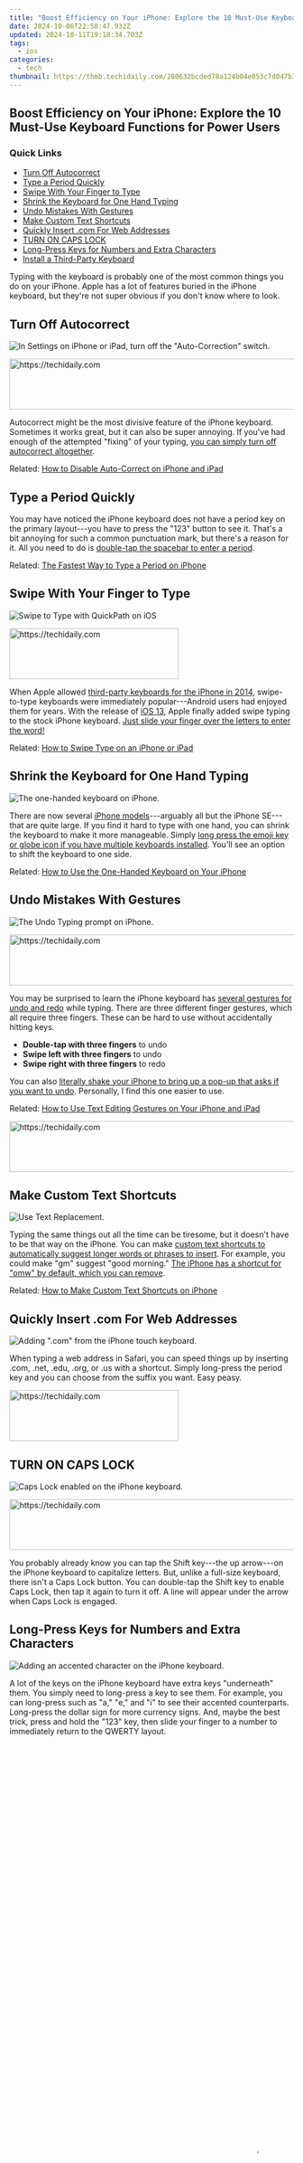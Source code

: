 ```yaml
---
title: "Boost Efficiency on Your iPhone: Explore the 10 Must-Use Keyboard Functions for Power Users"
date: 2024-10-06T22:58:47.932Z
updated: 2024-10-11T19:18:34.703Z
tags:
  - ios
categories:
  - tech
thumbnail: https://thmb.techidaily.com/280632bcded78a124b04e053c7d047b36940366fb100b93a3444f92f9f5d3614.jpg
---
```


## Boost Efficiency on Your iPhone: Explore the 10 Must-Use Keyboard Functions for Power Users

### Quick Links

* [Turn Off Autocorrect](https://video-screen-grab.techidaily.com/updated-leading-speech-gatherers-in-educational-environments-for-2024/)
* [Type a Period Quickly](https://hardware-reviews.techidaily.com/exploring-toms-hardware-comprehensive-reviews-and-insights/)
* [Swipe With Your Finger to Type](https://tech-revival.techidaily.com/quick-guide-how-to-turn-off-driver-signature-protection-in-windows-10/)
* [Shrink the Keyboard for One Hand Typing](https://tech-recovery.techidaily.com/easy-fixes-to-correct-the-dnssddll-missing-error-in-windows-systems/)
* [Undo Mistakes With Gestures](https://hardware-tips.techidaily.com/latest-graphics-framework-refresh-enhanced-laptops-featuring-intel-core-ultra-and-amd-ryzen-series/)
* [Make Custom Text Shortcuts](https://android-unlock.techidaily.com/how-to-reset-your-samsung-galaxy-z-flip-5-lock-screen-password-by-drfone-android/)
* [Quickly Insert .com For Web Addresses](https://instagram-video-files.techidaily.com/updated-in-2024-identifying-instagram-disconnects/)
* [TURN ON CAPS LOCK](https://screen-capture.techidaily.com/updated-the-art-of-minimizing-lag-with-additional-ram-for-minecraft-for-2024/)
* [Long-Press Keys for Numbers and Extra Characters](https://games-able.techidaily.com/can-you-use-a-ps5-controller-on-a-ps4/)
* [Install a Third-Party Keyboard](https://remote-screen-capture.techidaily.com/new-pcs-finest-ps3-simulators-for-gaming-enthusiasts-for-2024/)

 Typing with the keyboard is probably one of the most common things you do on your iPhone. Apple has a lot of features buried in the iPhone keyboard, but they're not super obvious if you don't know where to look.

##  Turn Off Autocorrect

![In Settings on iPhone or iPad, turn off the &quot;Auto-Correction&quot; switch.](https://static1.howtogeekimages.com/wordpress/wp-content/uploads/2020/10/flip_auto-correction_switch.jpg?trim=1,1&amp;bg-color=000&amp;pad=1,1) 

<!-- affiliate ads begin -->
<a href="https://unicoeye.pxf.io/c/5597632/2134238/18498" target="_top" id="2134238">
  <img src="//a.impactradius-go.com/display-ad/18498-2134238" border="0" alt="https://techidaily.com" width="728" height="90"/>
</a>
<img height="0" width="0" src="https://unicoeye.pxf.io/i/5597632/2134238/18498" style="position:absolute;visibility:hidden;" border="0" />
<!-- affiliate ads end -->

 Autocorrect might be the most divisive feature of the iPhone keyboard. Sometimes it works great, but it can also be super annoying. If you've had enough of the attempted "fixing" of your typing, [you can simply turn off autocorrect altogether](https://tech-revival.techidaily.com/1721795072949-mastering-ai-prompts-these-top-5-online-classes-will-show-you-how/).

Related: [How to Disable Auto-Correct on iPhone and iPad](https://tech-revival.techidaily.com/1721795072949-mastering-ai-prompts-these-top-5-online-classes-will-show-you-how/) 

##  Type a Period Quickly

 You may have noticed the iPhone keyboard does not have a period key on the primary layout---you have to press the "123" button to see it. That's a bit annoying for such a common punctuation mark, but there's a reason for it. All you need to do is [double-tap the spacebar to enter a period](https://instagram-clips.techidaily.com/new-expert-guide-to-overcoming-instagrams-video-obstacles/).

Related: [The Fastest Way to Type a Period on iPhone](https://instagram-clips.techidaily.com/new-expert-guide-to-overcoming-instagrams-video-obstacles/) 

##  Swipe With Your Finger to Type

![Swipe to Type with QuickPath on iOS](https://static1.howtogeekimages.com/wordpress/wp-content/uploads/2020/01/swipe_to_type.gif) 

<!-- affiliate ads begin -->
<a href="https://25home.pxf.io/c/5597632/2148645/16836" target="_top" id="2148645">
  <img src="//a.impactradius-go.com/display-ad/16836-2148645" border="0" alt="https://techidaily.com" width="300" height="90"/>
</a>
<img height="0" width="0" src="https://25home.pxf.io/i/5597632/2148645/16836" style="position:absolute;visibility:hidden;" border="0" />
<!-- affiliate ads end -->

 When Apple allowed [third-party keyboards for the iPhone in 2014](https://android-transfer.techidaily.com/how-to-transfer-text-messages-from-tecno-pop-7-pro-to-new-phone-drfone-by-drfone-transfer-from-android-transfer-from-android/), swipe-to-type keyboards were immediately popular---Android users had enjoyed them for years. With the release of [iOS 13](https://facebook-video-recording.techidaily.com/updated-in-2024-a-comprehensive-guide-to-climbing-the-facebook-rankings-ladder/), Apple finally added swipe typing to the stock iPhone keyboard. [Just slide your finger over the letters to enter the word!](https://android-location-track.techidaily.com/solutions-to-spy-on-poco-x6-with-and-without-jailbreak-drfone-by-drfone-virtual-android/) 

Related: [How to Swipe Type on an iPhone or iPad](https://android-location-track.techidaily.com/solutions-to-spy-on-poco-x6-with-and-without-jailbreak-drfone-by-drfone-virtual-android/) 

##  Shrink the Keyboard for One Hand Typing

![The one-handed keyboard on iPhone.](https://static1.howtogeekimages.com/wordpress/wp-content/uploads/2017/09/img_59ca947d06fc8.png?width=1198&amp;trim=1,1&amp;bg-color=000&amp;pad=1,1) 

 There are now several [iPhone models](https://vimeo-videos.techidaily.com/in-2024-quick-vimeo-transformation-tips-easy-to-create-gifs/)\---arguably all but the iPhone SE---that are quite large. If you find it hard to type with one hand, you can shrink the keyboard to make it more manageable. Simply [long press the emoji key or globe icon if you have multiple keyboards installed](https://sim-unlock.techidaily.com/what-does-enter-puk-code-mean-and-why-did-the-sim-get-puk-blocked-on-realme-11-pro-device-by-drfone-android/). You'll see an option to shift the keyboard to one side.

Related: [How to Use the One-Handed Keyboard on Your iPhone](https://sim-unlock.techidaily.com/what-does-enter-puk-code-mean-and-why-did-the-sim-get-puk-blocked-on-realme-11-pro-device-by-drfone-android/) 

##  Undo Mistakes With Gestures

![The Undo Typing prompt on iPhone.](https://static1.howtogeekimages.com/wordpress/wp-content/uploads/2015/02/img_54e0272163b72.png?trim=1,1&amp;bg-color=000&amp;pad=1,1) 

<!-- affiliate ads begin -->
<a href="https://unicoeye.pxf.io/c/5597632/2134496/18498" target="_top" id="2134496">
  <img src="//a.impactradius-go.com/display-ad/18498-2134496" border="0" alt="https://techidaily.com" width="728" height="90"/>
</a>
<img height="0" width="0" src="https://unicoeye.pxf.io/i/5597632/2134496/18498" style="position:absolute;visibility:hidden;" border="0" />
<!-- affiliate ads end -->

 You may be surprised to learn the iPhone keyboard has [several gestures for undo and redo](https://instagram-video-files.techidaily.com/new-mastering-instagram-media-the-finest-downloading-options-for-2024/) while typing. There are three different finger gestures, which all require three fingers. These can be hard to use without accidentally hitting keys.

* **Double-tap with three fingers** to undo
* **Swipe left with three fingers** to undo
* **Swipe right with three fingers** to redo

 You can also [literally shake your iPhone to bring up a pop-up that asks if you want to undo](https://phone-solutions.techidaily.com/complete-guide-for-recovering-video-files-on-huawei-by-fonelab-android-recover-video/). Personally, I find this one easier to use.

Related: [How to Use Text Editing Gestures on Your iPhone and iPad](https://instagram-video-files.techidaily.com/new-mastering-instagram-media-the-finest-downloading-options-for-2024/) 

<!-- affiliate ads begin -->
<a href="https://appsumo.8odi.net/c/5597632/2087408/7443" target="_top" id="2087408">
  <img src="//a.impactradius-go.com/display-ad/7443-2087408" border="0" alt="https://techidaily.com" width="728" height="90"/>
</a>
<img height="0" width="0" src="https://appsumo.8odi.net/i/5597632/2087408/7443" style="position:absolute;visibility:hidden;" border="0" />
<!-- affiliate ads end -->

##  Make Custom Text Shortcuts

![Use Text Replacement.](https://static1.howtogeekimages.com/wordpress/wp-content/uploads/2022/06/2022-06-01_15-31-06.png?trim=1,1&amp;bg-color=000&amp;pad=1,1) 

 Typing the same things out all the time can be tiresome, but it doesn't have to be that way on the iPhone. You can make [custom text shortcuts to automatically suggest longer words or phrases to insert](https://tech-renaissance.techidaily.com/comprehensive-line-application-analysis-a-users-perspective/). For example, you could make "gm" suggest "good morning." [The iPhone has a shortcut for "omw" by default, which you can remove](https://facebook-video-content.techidaily.com/direct-engagement-tweeting-successfully-to-fb-for-2024/).

Related: [How to Make Custom Text Shortcuts on iPhone](https://tech-renaissance.techidaily.com/comprehensive-line-application-analysis-a-users-perspective/) 

##  Quickly Insert .com For Web Addresses

![Adding &quot;.com&quot; from the iPhone touch keyboard.](https://static1.howtogeekimages.com/wordpress/wp-content/uploads/2015/02/img_54e025600bb42.png?trim=1,1&amp;bg-color=000&amp;pad=1,1) 

 When typing a web address in Safari, you can speed things up by inserting .com, .net, .edu, .org, or .us with a shortcut. Simply long-press the period key and you can choose from the suffix you want. Easy peasy.

<!-- affiliate ads begin -->
<a href="https://aligracehair.sjv.io/c/5597632/2135413/19272" target="_top" id="2135413">
  <img src="//a.impactradius-go.com/display-ad/19272-2135413" border="0" alt="https://techidaily.com" width="300" height="90"/>
</a>
<img height="0" width="0" src="https://aligracehair.sjv.io/i/5597632/2135413/19272" style="position:absolute;visibility:hidden;" border="0" />
<!-- affiliate ads end -->

##  TURN ON CAPS LOCK

![Caps Lock enabled on the iPhone keyboard.](https://static1.howtogeekimages.com/wordpress/wp-content/uploads/2015/02/img_54e028d196acb.png?trim=1,1&amp;bg-color=000&amp;pad=1,1) 

<!-- affiliate ads begin -->
<a href="https://laganoo.pxf.io/c/5597632/1484939/16446" target="_top" id="1484939">
  <img src="//a.impactradius-go.com/display-ad/16446-1484939" border="0" alt="https://techidaily.com" width="728" height="90"/>
</a>
<img height="0" width="0" src="https://laganoo.pxf.io/i/5597632/1484939/16446" style="position:absolute;visibility:hidden;" border="0" />
<!-- affiliate ads end -->

 You probably already know you can tap the Shift key---the up arrow---on the iPhone keyboard to capitalize letters. But, unlike a full-size keyboard, there isn't a Caps Lock button. You can double-tap the Shift key to enable Caps Lock, then tap it again to turn it off. A line will appear under the arrow when Caps Lock is engaged.

##  Long-Press Keys for Numbers and Extra Characters

![Adding an accented character on the iPhone keyboard.](https://static1.howtogeekimages.com/wordpress/wp-content/uploads/2015/02/img_54e026dd73981.png?trim=1,1&amp;bg-color=000&amp;pad=1,1) 

 A lot of the keys on the iPhone keyboard have extra keys "underneath" them. You simply need to long-press a key to see them. For example, you can long-press such as "a," "e," and "i" to see their accented counterparts. Long-press the dollar sign for more currency signs. And, maybe the best trick, press and hold the "123" key, then slide your finger to a number to immediately return to the QWERTY layout.

<!-- affiliate ads begin -->
<span id="2135471">
					<video width="864" height="1536" style="cursor:pointer"
           poster="//a.impactradius-go.com/display-clicktoplayimage/2135471.png"
           onclick="if(!this.playClicked){this.play();this.setAttribute('controls',true);this.playClicked=true;}">
	   <source src="//a.impactradius-go.com/display-ad/18498-2135471">
	   <img src="//a.impactradius-go.com/display-clicktoplayimage/2135471.png" style="border: none; height: 100%; width: 100%; object-fit: contain">
	</video>
	<div style="width:540px;text-align:center"><a href="javascript:window.open(decodeURIComponent('https%3A%2F%2Funicoeye.pxf.io%2Fc%2F5597632%2F2135471%2F18498'), '_blank');void(0);">Click here</a></div>
</span>
<img height="0" width="0" src="https://imp.pxf.io/i/5597632/2135471/18498" style="position:absolute;visibility:hidden;" border="0" />
<!-- affiliate ads end -->

##  Install a Third-Party Keyboard

![Switching keyboards on iPhone.](https://static1.howtogeekimages.com/wordpress/wp-content/uploads/2020/06/Tap-Globe-icon-to-switch-to-the-new-keyboard.png?trim=1,1&amp;bg-color=000&amp;pad=1,1) 

 Lastly, if you don't particularly like the iPhone keyboard, you can [replace it with any number of third-party keyboards in the App Store](https://extra-tips.techidaily.com/enhancing-your-sound-design-with-easy-transitions/). [Google's Gboard](https://apps.apple.com/app/gboard-the-google-keyboard/id1091700242?at=1010l392g&ct=htg677943) and [Microsoft SwiftKey](https://apps.apple.com/app/swiftkey-keyboard/id911813648?at=1010l392g&ct=htg677943) are two popular choices. You can easily switch between keyboards on the fly after you have multiple installed as well.

Related: [How to Install and Use Third-Party Keyboards on iPhone and iPad](https://extra-tips.techidaily.com/enhancing-your-sound-design-with-easy-transitions/) 

---

 The beauty of virtual keyboards is how flexible they can be to fit your needs. Not many of these features would be possible if you were locked into using a physical keyboard. Apple played a big part in smartphone's adopting virtual keyboards, so it's only natural they include so many handy tricks.

<ins class="adsbygoogle"
     style="display:block"
     data-ad-format="autorelaxed"
     data-ad-client="ca-pub-7571918770474297"
     data-ad-slot="1223367746"></ins>

<ins class="adsbygoogle"
     style="display:block"
     data-ad-client="ca-pub-7571918770474297"
     data-ad-slot="8358498916"
     data-ad-format="auto"
     data-full-width-responsive="true"></ins>

<span class="atpl-alsoreadstyle">Also read:</span>
<div><ul>
<li><a href="https://screen-sharing-recording.techidaily.com/updated-2024-approved-record-and-relive-iphoneandroid-google-meet-sessions/"><u>[Updated] 2024 Approved Record and Relive IPhone/Android Google Meet Sessions</u></a></li>
<li><a href="https://screen-video-capture.techidaily.com/updated-from-viewer-to-victor-step-by-step-windows-pc-guide-for-high-quality-live-recording-for-2024/"><u>[Updated] From Viewer to Victor Step-by-Step Windows PC Guide for High-Quality Live Recording for 2024</u></a></li>
<li><a href="https://facebook-video-share.techidaily.com/updated-seal-of-credibility-writing-journalisms-finale/"><u>[Updated] Seal of Credibility Writing Journalism's Finale</u></a></li>
<li><a href="https://os-tips.techidaily.com/freies-installieren-von-geometry-dash-vollstandiger-losung-auf-iosipados-professionelle-tipps-zum-herunterladen/"><u>Freies Installieren Von Geometry Dash Vollständiger Lösung Auf iOS/iPadOS - Professionelle Tipps Zum Herunterladen</u></a></li>
<li><a href="https://techtrends.techidaily.com/how-to-accurately-assess-your-mobile-or-wi-fi-data-use-at-home/"><u>How to Accurately Assess Your Mobile or Wi-Fi Data Use at Home</u></a></li>
<li><a href="https://os-tips.techidaily.com/how-to-enhance-image-clarity-a-comprehensive-guide-for-iphone-users/"><u>How to Enhance Image Clarity: A Comprehensive Guide for iPhone Users</u></a></li>
<li><a href="https://common-error.techidaily.com/how-to-overcome-camera-failure-on-windows-with-error-code-0xa00f4292/"><u>How to Overcome Camera Failure on Windows with Error Code 0xA00F4292</u></a></li>
<li><a href="https://location-social.techidaily.com/in-2024-does-realme-narzo-60-5g-have-find-my-friends-drfone-by-drfone-virtual-android/"><u>In 2024, Does Realme Narzo 60 5G Have Find My Friends? | Dr.fone</u></a></li>
<li><a href="https://android-pokemon-go.techidaily.com/list-of-pokemon-go-joysticks-on-oppo-reno-10-proplus-5g-drfone-by-drfone-virtual-android/"><u>List of Pokémon Go Joysticks On Oppo Reno 10 Pro+ 5G | Dr.fone</u></a></li>
<li><a href="https://data-wizards.techidaily.com/premier-remote-video-enhancement-services/"><u>Premier Remote Video Enhancement Services</u></a></li>
<li><a href="https://os-tips.techidaily.com/quick-guide-mastering-zoom-functionality-on-your-iphone-with-five-simple-techniques/"><u>Quick Guide: Mastering Zoom Functionality on Your iPhone with Five Simple Techniques</u></a></li>
<li><a href="https://os-tips.techidaily.com/rethinking-time-a-comprehensive-walkthrough-for-altering-age-in-apple-id-settings/"><u>Rethinking Time? A Comprehensive Walkthrough for Altering Age in Apple ID Settings</u></a></li>
<li><a href="https://os-tips.techidaily.com/simple-steps-mastering-the-art-of-inserting-and-removing-a-sim-card-from-your-iphone/"><u>Simple Steps: Mastering the Art of Inserting and Removing a SIM Card From Your iPhone</u></a></li>
<li><a href="https://os-tips.techidaily.com/the-ultimate-guide-to-sharing-your-iphoneipad-display-with-a-projector-for-2eplust-year/"><u>The Ultimate Guide to Sharing Your iPhone/iPad Display with a Projector for 2E+t Year</u></a></li>
<li><a href="https://os-tips.techidaily.com/the-ultimate-list-of-2024s-best-non-itunes-music-managers-for-windows-and-macos-devotees/"><u>The Ultimate List of 2024'S Best Non-iTunes Music Managers for Windows and macOS Devotees</u></a></li>
<li><a href="https://os-tips.techidaily.com/top-12-itunes-substitutes-best-options-for-windows-and-mac-users/"><u>Top 12 iTunes Substitutes : Best Options for Windows & Mac Users</u></a></li>
<li><a href="https://ai-video-tools.techidaily.com/updated-in-2024-a-step-by-step-guide-to-video-editing-with-quicktime-on-mac/"><u>Updated In 2024, A Step-by-Step Guide to Video Editing with QuickTime on Mac</u></a></li>
</ul></div>

